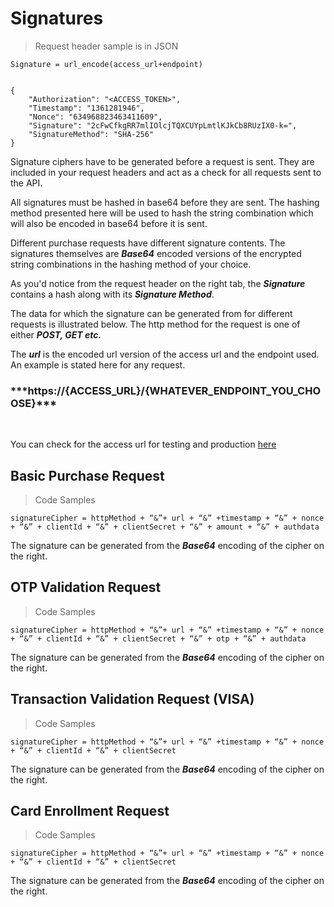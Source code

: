 

# Signatures

> Request header sample is in JSON

```
Signature = url_encode(access_url+endpoint)


{
    "Authorization": "<ACCESS_TOKEN>",
    "Timestamp": "1361281946",
    "Nonce": "634968823463411609",
    "Signature": "2cFwCfkgRR7mlIOlcjTQXCUYpLmtlKJkCb8RUzIX0-k=",
    "SignatureMethod": "SHA-256"
}
```

Signature ciphers have to be generated before a request is sent. They are included in your request headers and act as a check for all requests sent to the API.

All signatures must be hashed in base64 before they are sent. The hashing method presented here will be used to hash the string combination which will also be encoded in base64 before it is sent.

Different purchase requests have different signature contents. The signatures themselves are ***Base64*** encoded versions of the encrypted string combinations in the hashing method of your choice.

As you'd notice from the request header on the right tab, the ***Signature*** contains a hash along with its ***Signature Method***.

The data for which the signature can be generated from for different requests is illustrated below. The http method for the request is one of either ***POST, GET etc.***

The ***url*** is the encoded url version of the access url and the endpoint used. An example is stated here for any request.
<br />
<h3>***https://{ACCESS_URL}/{WHATEVER_ENDPOINT_YOU_CHOOSE}***</h3>
<br/>

You can check for the access url for testing and production [here](#endpoints)



## Basic Purchase Request

> Code Samples

```
signatureCipher = httpMethod + “&”+ url + “&” +timestamp + “&” + nonce + “&” + clientId + “&” + clientSecret + “&” + amount + “&” + authdata
```

The signature can be generated from the ***Base64*** encoding of the cipher on the right.

## OTP Validation Request

> Code Samples

```
signatureCipher = httpMethod + “&”+ url + “&” +timestamp + “&” + nonce + “&” + clientId + “&” + clientSecret + “&” + otp + “&” + authdata
```

The signature can be generated from the ***Base64*** encoding of the cipher on the right.

## Transaction Validation Request (VISA)

 > Code Samples

 ```
signatureCipher = httpMethod + “&”+ url + “&” +timestamp + “&” + nonce + “&” + clientId + “&” + clientSecret
 ```

 The signature can be generated from the ***Base64*** encoding of the cipher on the right.

## Card Enrollment Request

> Code Samples

```
signatureCipher = httpMethod + “&”+ url + “&” +timestamp + “&” + nonce + “&” + clientId + “&” + clientSecret
```

The signature can be generated from the ***Base64*** encoding of the cipher on the right.



